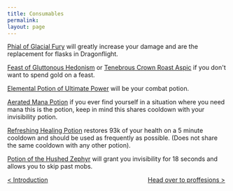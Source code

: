 ```yaml
---
title: Consumables
permalink: 
layout: page
---
```


[Phial of Glacial Fury](https://www.wowhead.com/item=191333/phial-of-glacial-fury) will greatly increase your damage and are the replacement for flasks in Dragonflight.

[Feast of Gluttonous Hedonism]()
or
[Tenebrous Crown Roast Aspic]()
if you don't want to spend gold on a feast.

[Elemental Potion of Ultimate Power](https://www.wowhead.com/item=191383/elemental-potion-of-ultimate-power) 
will be your combat potion.

[Aerated Mana Potion](https://www.wowhead.com/beta/item=191384/aerated-mana-potion)
if you ever find yourself in a situation where you need mana this is the potion, keep in mind this shares cooldown with your invisibility potion.

[Refreshing Healing Potion](https://www.wowhead.com/beta/item=191378/refreshing-healing-potion)
restores 93k of your health on a 5 minute cooldown and should be used as frequently as possible. (Does not share the same cooldown with any other potion).

[Potion of the Hushed Zephyr](https://www.wowhead.com/beta/item=191393/potion-of-the-hushed-zephyr)
will grant you invisibility for 18 seconds and allows you to skip past mobs.

<div>
<div style="text-align:left;display: inline-block;width: 49%;">
<a href="/M+/introduction"> < Introduction</a>
</div>
<div style="text-align:right;display: inline-block;width: 49%;">
<a href="/M+/professions"> Head over to proffesions ></a>
</div>
</div>
 
